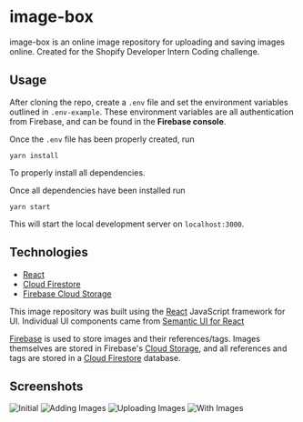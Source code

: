 # image-box

image-box is an online image repository for uploading and saving images online. Created for the Shopify Developer Intern Coding challenge.


## Usage

After cloning the repo, create a `.env` file and set the environment variables outlined in `.env-example`. These environment variables are all authentication from Firebase, and can be found in the **Firebase console**.

Once the `.env` file has been properly created, run 

```
yarn install
```

To properly install all dependencies.



Once all dependencies have been installed run

```
yarn start
```



This will start the local development server on `localhost:3000`.



## Technologies

- [React](https://reactjs.org)
- [Cloud Firestore](https://firebase.google.com/products/firestore/)
- [Firebase Cloud Storage](https://firebase.google.com/products/storage/)

This image repository was built using the [React](https://reactjs.org) JavaScript framework for UI. Individual UI components came from [Semantic UI for React](https://react.semantic-ui.com)

[Firebase](https://firebase.google.com/) is used to store images and their references/tags. Images themselves are stored in Firebase's [Cloud Storage](https://firebase.google.com/products/storage/), and all references and tags are stored in a [Cloud Firestore](https://firebase.google.com/products/firestore/) database.

## Screenshots

![Initial](https://raw.githubusercontent.com/jameswklassen/image-box/docs/init.png)
![Adding Images](https://raw.githubusercontent.com/jameswklassen/image-box/docs/adding_images.png)
![Uploading Images](https://raw.githubusercontent.com/jameswklassen/image-box/docs/uploading_images.png)
![With Images](https://raw.githubusercontent.com/jameswklassen/image-box/docs/with_images.png)